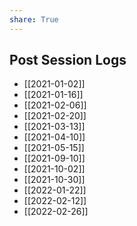 ```yaml
---
share: True
---
```

## Post Session Logs

- [[2021-01-02]]
- [[2021-01-16]]
- [[2021-02-06]]
- [[2021-02-20]]
- [[2021-03-13]]
- [[2021-04-10]]
- [[2021-05-15]]
- [[2021-09-10]]
- [[2021-10-02]]
- [[2021-10-30]]
- [[2022-01-22]]
- [[2022-02-12]]
- [[2022-02-26]]